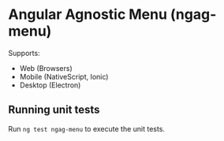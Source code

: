 # Angular Agnostic Menu (ngag-menu)

Supports:

- Web (Browsers)
- Mobile (NativeScript, Ionic)
- Desktop (Electron)

## Running unit tests

Run `ng test ngag-menu` to execute the unit tests.
